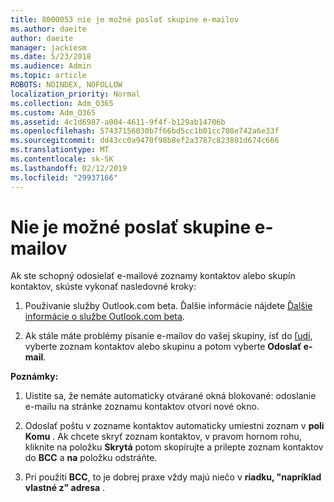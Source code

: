```yaml
---
title: 8000053 nie je možné poslať skupine e-mailov
ms.author: daeite
author: daeite
manager: jackiesm
ms.date: 5/23/2018
ms.audience: Admin
ms.topic: article
ROBOTS: NOINDEX, NOFOLLOW
localization_priority: Normal
ms.collection: Adm_O365
ms.custom: Adm_O365
ms.assetid: 4c1d6987-a004-4611-9f4f-b129ab14706b
ms.openlocfilehash: 57437156030b7f66bd5cc1b01cc708e742a6e33f
ms.sourcegitcommit: dd43cc0a9470f98b8ef2a3787c823801d674c666
ms.translationtype: MT
ms.contentlocale: sk-SK
ms.lasthandoff: 02/12/2019
ms.locfileid: "29937166"
---
```

# <a name="unable-to-send-group-emails"></a>Nie je možné poslať skupine e-mailov

Ak ste schopný odosielať e-mailové zoznamy kontaktov alebo skupín kontaktov, skúste vykonať nasledovné kroky:
  
1. Používanie služby Outlook.com beta. Ďalšie informácie nájdete [Ďalšie informácie o službe Outlook.com beta](https://support.office.com/article/e2261c7f-d413-4084-8f22-21282f42d8cf).
    
2. Ak stále máte problémy písanie e-mailov do vašej skupiny, ísť do [ľudí](https://outlook.live.com/people/), vyberte zoznam kontaktov alebo skupinu a potom vyberte **Odoslať e-mail**.
    
 **Poznámky:**
  
1. Uistite sa, že nemáte automaticky otvárané okná blokované: odoslanie e-mailu na stránke zoznamu kontaktov otvorí nové okno.
    
2. Odoslať poštu v zozname kontaktov automaticky umiestni zoznam v **poli Komu** . Ak chcete skryť zoznam kontaktov, v pravom hornom rohu, kliknite na položku **Skrytá** potom skopírujte a prilepte zoznam kontaktov do **BCC** a **na** položku odstráňte. 
    
3. Pri použití **BCC**, to je dobrej praxe vždy majú niečo v **riadku, "napríklad vlastné z" adresa** . 
    

